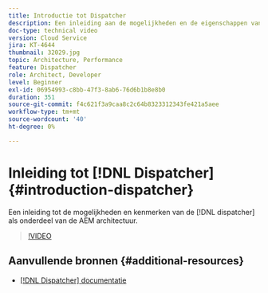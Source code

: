 ```yaml
---
title: Introductie tot Dispatcher
description: Een inleiding aan de mogelijkheden en de eigenschappen van de verzender als deel van de AEM architectuur.
doc-type: technical video
version: Cloud Service
jira: KT-4644
thumbnail: 32029.jpg
topic: Architecture, Performance
feature: Dispatcher
role: Architect, Developer
level: Beginner
exl-id: 06954993-c8bb-47f3-8ab6-76d6b1b8e8b0
duration: 351
source-git-commit: f4c621f3a9caa8c2c64b8323312343fe421a5aee
workflow-type: tm+mt
source-wordcount: '40'
ht-degree: 0%

---
```


# Inleiding tot [!DNL Dispatcher] {#introduction-dispatcher}

Een inleiding tot de mogelijkheden en kenmerken van de [!DNL dispatcher] als onderdeel van de AEM architectuur.

>[!VIDEO](https://video.tv.adobe.com/v/32029?quality=12&learn=on)

## Aanvullende bronnen {#additional-resources}

* [[!DNL Dispatcher] documentatie](https://experienceleague.adobe.com/docs/experience-manager-dispatcher/using/dispatcher.html)
